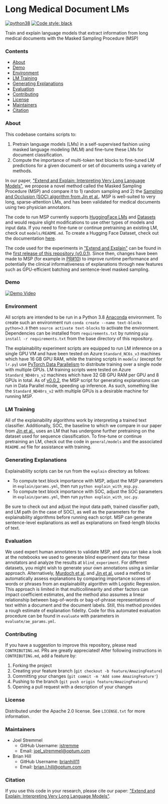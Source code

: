 # Long Medical Document LMs

[![python38](https://img.shields.io/badge/python-3.8-orange.svg)]()
[![Code style: black](https://img.shields.io/badge/code%20style-black-000000.svg)](https://github.com/psf/black)

Train and explain language models that extract information from long medical documents with the Masked Sampling Procedure (MSP)

### Contents

- [About](#about)
- [Demo](#demo)
- [Environment](#environment)
- [LM Training](#lm-training)
- [Generating Explanations](#generating-explanations)
- [Evaluation](#evaluation)
- [Contributing](#contributing)
- [License](#license)
- [Maintainers](#maintainers)
- [Citation](#citation)

### About

This codebase contains scripts to:

1. Pretrain language models (LMs) in a self-supervised fashion using masked language modeling (MLM) and fine-tune these LMs for document classification.
2. Compute the importance of multi-token text blocks to fine-tuned LM predictions for a given document or set of documents using a variety of methods.

In our paper, ["Extend and Explain: Interpreting Very Long Language Models"](https://arxiv.org/abs/2209.01174), we propose a novel method called the Masked Sampling Procedure (MSP) and compare it to 1) random sampling and 2) the [Sampling and Occlusion (SOC) algorithm
from Jin et al.](https://arxiv.org/pdf/1911.06194.pdf).  MSP is well-suited to very long, sparse-attention LMs, and has been validated for medical documents using two physician annotators.  

The code to run MSP currently supports [HuggingFace LMs](https://huggingface.co/models) and [Datasets](https://huggingface.co/datasets) and would require slight modifications to use other types of models and input data.  If you need to fine-tune or continue pretraining an existing LM, check out `models/README.md`.  To create a Hugging Face Dataset, check out the documentation [here](https://huggingface.co/docs/datasets/index).

The code used for the experiments in ["Extend and Explain"](https://arxiv.org/abs/2209.01174) can be found in the [first release of this repository (v0.0.1)](https://github.com/Optum/long-medical-document-lms/releases/tag/v0.0.1).  Since then, changes have been made to MSP (for example in [PR#10](https://github.com/Optum/long-medical-document-lms/pull/10)) to improve runtime performance and potentially the clinical informativeness of explanations through new features such as GPU-efficient batching and sentence-level masked sampling.

### Demo

[![Demo Video](demo_thumbnail.png)](https://uhgazure.sharepoint.com/:v:/t/OptumLabsMLTeam/EenG9kYBaZlIpjWSn5x6NocBIzlKUJKTLd7g1dFNc_9a3w?e=4JAViO)

### Environment

All scripts are intended to be run in a Python 3.8 [Anaconda](https://www.anaconda.com/products/individual) environment.  To create such an environment run `conda create --name text-blocks python=3.8` then `source activate text-blocks` to activate the environment. Dependencies can be installed from `requirements.txt` by running `pip install -r requirements.txt` from the base directory of this repository.  

The explainability experiment scripts are equipped to run LM inference on a single GPU VM and have been tested on Azure `Standard_NC6s_v3` machines which have 16 GB GPU RAM, while the training scripts in `models/` (except for `lr.py`) use [PyTorch Data Parallelism](https://pytorch.org/docs/stable/generated/torch.nn.DataParallel.html) to distribute training over a single node with multiple GPUs. LM training scripts were tested on Azure `Standard_ND40rs_v2` machines which have 32 GB GPU RAM per GPU and 8 GPUs in total.  As of [v0.0.2](https://github.com/Optum/long-medical-document-lms/releases/tag/v0.0.2), the MSP script for generating explanations can run in Data Parallel mode, speeding up inference.  As such, something like the `Standard_ND40rs_v2` with multiple GPUs is a desirable machine for running MSP.

### LM Training

All of the explainability algorithms work by interpreting a trained text classifier.  Additionally, SOC, the baseline to which we compare in our paper from [Jin et al.](https://arxiv.org/pdf/1911.06194.pdf), uses an LM that has undergone further pretraining on the dataset used for sequence classification.  To fine-tune or continue pretraining an LM, check out the code in `general/models` and the associated `README.md` file for assistance with training.

### Generating Explanations

Explainability scripts can be run from the `explain` directory as follows:

- To compute text block importance with MSP, adjust the MSP parameters in `explain/params.yml`, then run `python explain_with_msp.py`.  
- To compute text block importance with SOC, adjust the SOC parameters in `explain/params.yml`, then run `python explain_with_soc.py`.

Be sure to check out and adjust the input data path, trained classifier path, and LM path (in the case of SOC), as well as the parameters for the explainability algorithms before running each script.  MSP can generate sentence-level explanations as well as explanations on fixed-length blocks of text.

### Evaluation

We used expert human annotaters to validate MSP, and you can take a look at the notebooks we used to generate blind experiment data for these annotators and analyze the results at `blind_experiment`.  For different datasets, you might wish to generate your own annotations using a similar approach.  Alternatively, [Murdoch et al.](https://arxiv.org/abs/1801.05453) and [Jin et al.](https://arxiv.org/pdf/1911.06194.pdf) used a method to automatically assess explanations by comparing importance scores of words or phrases from an explainability algorithm with Logistic Regression.  This approach is limited in that multicollinearity and other factors can impact coefficient estimates, and the method also assumes a linear relationship between bag-of-words or bag-of-phrase representations of text within a document and the document labels.  Still, this method provides a rough estimate of explanation fidelity. Code for this automated evaluation procedure can be found in `evaluate` with parameters in `evaluate/ae_params.yml`.

### Contributing

If you have a suggestion to improve this repository, please read `CONTRIBUTING.md`.  PRs are greatly appreciated!  After following instructions in `CONTRIBUTING.md`, add a feature by:

1. Forking the project
2. Creating your feature branch (`git checkout -b feature/AmazingFeature`)
3. Committing your changes (`git commit -m 'Add some AmazingFeature'`)
4. Pushing to the branch (`git push origin feature/AmazingFeature`)
5. Opening a pull request with a description of your changes

### License

Distributed under the Apache 2.0 license. See `LICENSE.txt` for more information.

### Maintainers

- Joel Stremmel
  - GitHub Username: [jstremme](https://github.com/jstremme)
  - Email: joel_stremmel@optum.com
- Brian Hill
  - GitHub Username: [brianhill11](https://github.com/brianhill11)
  - Email: brian.l.hill@optum.com

### Citation

If you use this code in your research, please cite our paper: ["Extend and Explain: Interpreting Very Long Language Models"](https://arxiv.org/abs/2209.01174).
